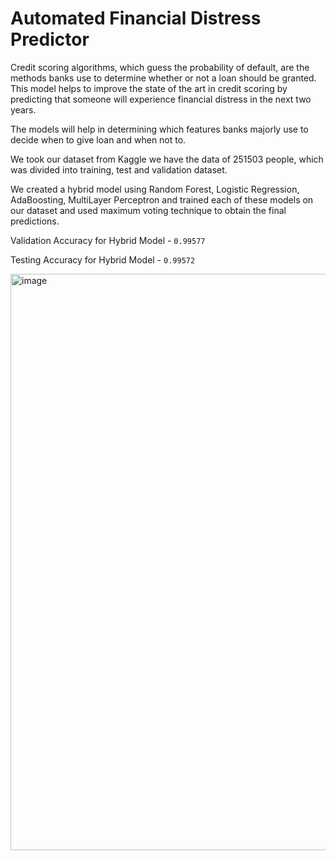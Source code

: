 # Automated Financial Distress Predictor


Credit scoring algorithms, which guess the probability of default, are the methods banks use to determine whether or not a loan should be granted. This model helps to improve the state of the art in credit scoring by predicting that someone will experience financial distress in the next two years.

The models will help in determining which features banks majorly use to decide when to give loan and when not to. 

We took our dataset from Kaggle we have the data of 251503 people, which was divided into training, test and validation dataset.

We created a hybrid model using Random Forest, Logistic Regression, AdaBoosting, MultiLayer Perceptron and trained each of these models on our dataset and used maximum voting technique to obtain the final predictions.

Validation Accuracy for Hybrid Model -  `0.99577`

Testing Accuracy for Hybrid Model - `0.99572`

<img width="922" alt="image" src="https://github.com/AshwinSheoran02/ML-Project-Group-25/assets/88393756/c7bf4fb4-21c1-4fa8-8289-9046ace9f7bc">



